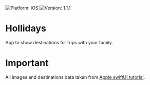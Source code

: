 ![Platform: iOS](https://img.shields.io/badge/platform-ios-orange.svg) ![Version: 1.1.1](https://img.shields.io/badge/version-1.1.1-purple.svg)


# Hollidays

App to show destinations for trips with your family.

# Important

All images and destinations data taken from [Apple swiftUI tutorial](https://developer.apple.com/tutorials/swiftui).